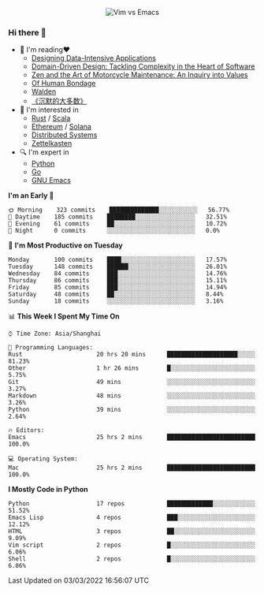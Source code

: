 <p align="center">
    <img src="https://gist.githubusercontent.com/coldnight/e696baffb094e71c96cb302118878eae/raw/40ea5053a6f66cc65f90f437e4173497da225958/banner.gif" alt="Vim vs Emacs" />
</p>

### Hi there 👋

- 📖 I'm reading❤️
    + [Designing Data-Intensive Applications](https://www.oreilly.com/library/view/designing-data-intensive-applications/9781491903063/)
    + [Domain-Driven Design: Tackling Complexity in the Heart of Software](https://www.dddcommunity.org/book/evans_2003/)
    + [Zen and the Art of Motorcycle Maintenance: An Inquiry into Values](https://en.wikipedia.org/wiki/Zen_and_the_Art_of_Motorcycle_Maintenance)
    + [Of Human Bondage](https://en.wikipedia.org/wiki/Of_Human_Bondage)
    + [Walden](https://en.wikipedia.org/wiki/Walden)
    + [《沉默的大多数》](https://en.wikipedia.org/wiki/Silent_majority)
- 🌱 I'm interested in
    + [Rust](https://www.rust-lang.org/) / [Scala](https://www.scala-lang.org/)
    + [Ethereum](https://ethereum.org/en/) / [Solana](https://solana.com/)
	+ [Distributed Systems](https://www.linuxzen.com/notes/topics/20200320174417_%E5%88%86%E5%B8%83%E5%BC%8F/)
	+ [Zettelkasten](https://www.linuxzen.com/notes/notes/20220120080920-slip_box/)
- 🔍 I'm expert in
    + [Python](https://www.python.org/)
    + [Go](https://go.dev/)
    + [GNU Emacs](https://www.gnu.org/software/emacs/)

<!--START_SECTION:waka-->
**I'm an Early 🐤** 

```text
🌞 Morning    323 commits    ██████████████░░░░░░░░░░░   56.77% 
🌆 Daytime    185 commits    ████████░░░░░░░░░░░░░░░░░   32.51% 
🌃 Evening    61 commits     ██░░░░░░░░░░░░░░░░░░░░░░░   10.72% 
🌙 Night      0 commits      ░░░░░░░░░░░░░░░░░░░░░░░░░   0.0%

```
📅 **I'm Most Productive on Tuesday** 

```text
Monday       100 commits    ████░░░░░░░░░░░░░░░░░░░░░   17.57% 
Tuesday      148 commits    ██████░░░░░░░░░░░░░░░░░░░   26.01% 
Wednesday    84 commits     ███░░░░░░░░░░░░░░░░░░░░░░   14.76% 
Thursday     86 commits     ███░░░░░░░░░░░░░░░░░░░░░░   15.11% 
Friday       85 commits     ███░░░░░░░░░░░░░░░░░░░░░░   14.94% 
Saturday     48 commits     ██░░░░░░░░░░░░░░░░░░░░░░░   8.44% 
Sunday       18 commits     ░░░░░░░░░░░░░░░░░░░░░░░░░   3.16%

```


📊 **This Week I Spent My Time On** 

```text
⌚︎ Time Zone: Asia/Shanghai

💬 Programming Languages: 
Rust                     20 hrs 20 mins      ████████████████████░░░░░   81.23% 
Other                    1 hr 26 mins        █░░░░░░░░░░░░░░░░░░░░░░░░   5.75% 
Git                      49 mins             ░░░░░░░░░░░░░░░░░░░░░░░░░   3.27% 
Markdown                 48 mins             ░░░░░░░░░░░░░░░░░░░░░░░░░   3.26% 
Python                   39 mins             ░░░░░░░░░░░░░░░░░░░░░░░░░   2.64%

🔥 Editors: 
Emacs                    25 hrs 2 mins       █████████████████████████   100.0%

💻 Operating System: 
Mac                      25 hrs 2 mins       █████████████████████████   100.0%

```

**I Mostly Code in Python** 

```text
Python                   17 repos            █████████████░░░░░░░░░░░░   51.52% 
Emacs Lisp               4 repos             ███░░░░░░░░░░░░░░░░░░░░░░   12.12% 
HTML                     3 repos             ██░░░░░░░░░░░░░░░░░░░░░░░   9.09% 
Vim script               2 repos             █░░░░░░░░░░░░░░░░░░░░░░░░   6.06% 
Shell                    2 repos             █░░░░░░░░░░░░░░░░░░░░░░░░   6.06%

```



 Last Updated on 03/03/2022 16:56:07 UTC
<!--END_SECTION:waka-->
